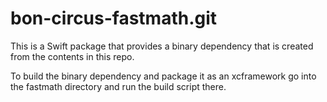 # bon-circus-fastmath.git

This is a Swift package that provides a binary dependency that is created
from the contents in this repo.

To build the binary dependency and package it as an xcframework go into the
fastmath directory and run the build script there.


